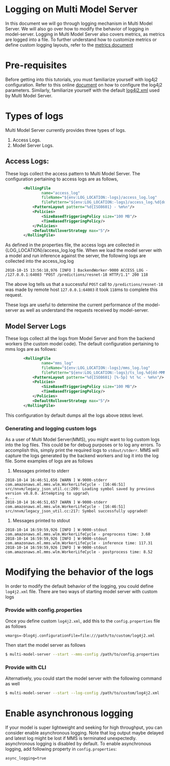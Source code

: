 # Logging on Multi Model Server

In this document we will go through logging mechanism in Multi Model Server. We will also go over how to modify the behavior of logging in model-server. Logging in Multi Model Server also covers
metrics, as metrics are logged into a file. To further understand how to customize metrics or define custom logging layouts, refer to the [metrics document](metrics.md)

# Pre-requisites
Before getting into this tutorials, you must familiarize yourself with log4j2 configuration. Refer to this online [document](https://logging.apache.org/log4j/2.x/manual/configuration.html) on how to configure the log4j2 parameters. Similarly, familiarize yourself with the default [log4j2.xml](../frontend/server/src/main/resources/log4j2.xml) used by Multi Model Server.

# Types of logs
Multi Model Server currently provides three types of logs.
1. Access Logs.
1. Model Server Logs.

## Access Logs:
These logs collect the access pattern to Multi Model Server. The configuration pertaining to access logs are as follows,
```xml
        <RollingFile
                name="access_log"
                fileName="${env:LOG_LOCATION:-logs}/access_log.log"
                filePattern="${env:LOG_LOCATION:-logs}/access_log.%d{dd-MMM}.log.gz">
            <PatternLayout pattern="%d{ISO8601} - %m%n"/>
            <Policies>
                <SizeBasedTriggeringPolicy size="100 MB"/>
                <TimeBasedTriggeringPolicy/>
            </Policies>
            <DefaultRolloverStrategy max="5"/>
        </RollingFile>
```

As defined in the properties file, the access logs are collected in {LOG_LOCATION}/access_log.log file. When we load the model server
with a model and run inference against the server, the following logs are collected into the access_log.log
```text
2018-10-15 13:56:18,976 [INFO ] BackendWorker-9000 ACCESS_LOG - /127.0.0.1:64003 "POST /predictions/resnet-18 HTTP/1.1" 200 118
```
The above log tells us that a successful `POST` call to `/predictions/resnet-18` was made by remote host `127.0.0.1:64003` it took `118`ms to complete this request.

These logs are useful to determine the current performance of the model-server as well as understand the requests received by model-server.

## Model Server Logs
These logs collect all the logs from Model Server and from the backend workers (the custom model code).
The default configuration pertaining to mms logs are as follows:
```xml
        <RollingFile
                name="mms_log"
                fileName="${env:LOG_LOCATION:-logs}/mms_log.log"
                filePattern="${env:LOG_LOCATION:-logs}/ts_log.%d{dd-MMM}.log.gz">
            <PatternLayout pattern="%d{ISO8601} [%-5p] %t %c - %m%n"/>
            <Policies>
                <SizeBasedTriggeringPolicy size="100 MB"/>
                <TimeBasedTriggeringPolicy/>
            </Policies>
            <DefaultRolloverStrategy max="5"/>
        </RollingFile>
```

This configuration by default dumps all the logs above `DEBUG` level. 

### Generating and logging custom logs
As a user of Multi Model Server(MMS), you might want to log custom logs into the log files. This could be for debug purposes or
to log any errors. To accomplish this, simply print the required logs to `stdout/stderr`. MMS will capture the logs generated by the 
backend workers and log it into the log file. Some examples of logs are as follows

1. Messages printed to stderr 
```text
2018-10-14 16:46:51,656 [WARN ] W-9000-stderr com.amazonaws.ml.mms.wlm.WorkerLifeCycle - [16:46:51] src/nnvm/legacy_json_util.cc:209: Loading symbol saved by previous version v0.8.0. Attempting to upgrad\
e...
2018-10-14 16:46:51,657 [WARN ] W-9000-stderr com.amazonaws.ml.mms.wlm.WorkerLifeCycle - [16:46:51] src/nnvm/legacy_json_util.cc:217: Symbol successfully upgraded!
```
 
1. Messages printed to stdout 
```text
2018-10-14 16:59:59,926 [INFO ] W-9000-stdout com.amazonaws.ml.mms.wlm.WorkerLifeCycle - preprocess time: 3.60
2018-10-14 16:59:59,926 [INFO ] W-9000-stdout com.amazonaws.ml.mms.wlm.WorkerLifeCycle - inference time: 117.31
2018-10-14 16:59:59,926 [INFO ] W-9000-stdout com.amazonaws.ml.mms.wlm.WorkerLifeCycle - postprocess time: 8.52
```

# Modifying the behavior of the logs
In order to modify the default behavior of the logging, you could define `log4j2.xml` file. There are two ways of starting
model server with custom logs

### Provide with config.properties
 Once you define custom `log4j2.xml`, add this to the `config.properties` file as follows

```properties
vmargs=-Dlog4j.configurationFile=file:///path/to/custom/log4j2.xml
```
Then start the model server as follows
```bash
$ multi-model-server --start --mms-config /path/to/config.properties
```
### Provide with CLI 
Alternatively, you could start the model server with the following command as well

```bash
$ multi-model-server --start --log-config /path/to/custom/log4j2.xml
```

# Enable asynchronous logging
If your model is super lightweight and seeking for high throughput, you can consider enable asynchronous logging.
Note that log output maybe delayed and latest log might be lost if MMS is terminated unexpectedly.
asynchronous logging is disabled by default.
To enable asynchronous logging, add following property in `config.properties`:
 
```properties
async_logging=true
```
